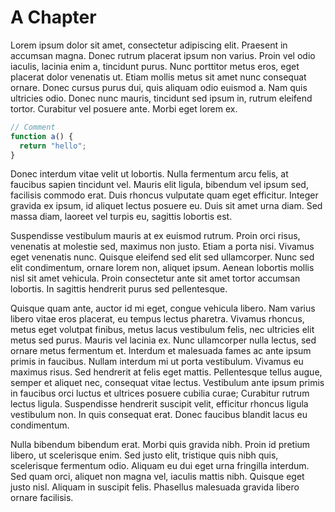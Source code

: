 # A Chapter

Lorem ipsum dolor sit amet, consectetur adipiscing elit. Praesent in accumsan magna. Donec rutrum placerat ipsum non varius. Proin vel odio iaculis, lacinia enim a, tincidunt purus. Nunc porttitor metus eros, eget placerat dolor venenatis ut. Etiam mollis metus sit amet nunc consequat ornare. Donec cursus purus dui, quis aliquam odio euismod a. Nam quis ultricies odio. Donec nunc mauris, tincidunt sed ipsum in, rutrum eleifend tortor. Curabitur vel posuere ante. Morbi eget lorem ex.

```javascript
// Comment
function a() {
  return "hello";
}
```

Donec interdum vitae velit ut lobortis. Nulla fermentum arcu felis, at faucibus sapien tincidunt vel. Mauris elit ligula, bibendum vel ipsum sed, facilisis commodo erat. Duis rhoncus vulputate quam eget efficitur. Integer gravida ex ipsum, id aliquet lectus posuere eu. Duis sit amet urna diam. Sed massa diam, laoreet vel turpis eu, sagittis lobortis est.

Suspendisse vestibulum mauris at ex euismod rutrum. Proin orci risus, venenatis at molestie sed, maximus non justo. Etiam a porta nisi. Vivamus eget venenatis nunc. Quisque eleifend sed elit sed ullamcorper. Nunc sed elit condimentum, ornare lorem non, aliquet ipsum. Aenean lobortis mollis nisl sit amet vehicula. Proin consectetur ante sit amet tortor accumsan lobortis. In sagittis hendrerit purus sed pellentesque.

Quisque quam ante, auctor id mi eget, congue vehicula libero. Nam varius libero vitae eros placerat, eu tempus lectus pharetra. Vivamus rhoncus, metus eget volutpat finibus, metus lacus vestibulum felis, nec ultricies elit metus sed purus. Mauris vel lacinia ex. Nunc ullamcorper nulla lectus, sed ornare metus fermentum et. Interdum et malesuada fames ac ante ipsum primis in faucibus. Nullam interdum mi ut porta vestibulum. Vivamus eu maximus risus. Sed hendrerit at felis eget mattis. Pellentesque tellus augue, semper et aliquet nec, consequat vitae lectus. Vestibulum ante ipsum primis in faucibus orci luctus et ultrices posuere cubilia curae; Curabitur rutrum lectus ligula. Suspendisse hendrerit suscipit velit, efficitur rhoncus ligula vestibulum non. In quis consequat erat. Donec faucibus blandit lacus eu condimentum.

Nulla bibendum bibendum erat. Morbi quis gravida nibh. Proin id pretium libero, ut scelerisque enim. Sed justo elit, tristique quis nibh quis, scelerisque fermentum odio. Aliquam eu dui eget urna fringilla interdum. Sed quam orci, aliquet non magna vel, iaculis mattis nibh. Quisque eget justo nisl. Aliquam in suscipit felis. Phasellus malesuada gravida libero ornare facilisis.

